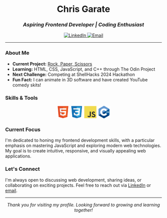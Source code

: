 <h1 align="center">Chris Garate</h1>
<h3 align="center"><em>Aspiring Frontend Developer | Coding Enthusiast</em></h3>

<p align="center">
  <a href="https://linkedin.com/in/chris-garate" target="_blank">
    <img src="https://img.shields.io/badge/-LinkedIn-0077B5?style=flat-square&logo=Linkedin&logoColor=white" alt="LinkedIn" />
  </a>
  <a href="mailto:gh33mann@gmail.com">
    <img src="https://img.shields.io/badge/-Email-D14836?style=flat-square&logo=Gmail&logoColor=white" alt="Email" />
  </a>
</p>

---

### About Me

- **Current Project:** [Rock, Paper, Scissors](https://github.com/GheeMann/rock-paper-scissors)
- **Learning:** HTML, CSS, JavaScript, and C++ through The Odin Project
- **Next Challenge:** Competing at ShellHacks 2024 Hackathon
- **Fun Fact:** I can animate in 3D software and have created YouTube comedy skits!

### Skills & Tools

<p align="center">
  <img src="https://raw.githubusercontent.com/devicons/devicon/master/icons/html5/html5-original.svg" alt="HTML5" width="40" height="40"/>
  <img src="https://raw.githubusercontent.com/devicons/devicon/master/icons/css3/css3-original.svg" alt="CSS3" width="40" height="40"/>
  <img src="https://raw.githubusercontent.com/devicons/devicon/master/icons/javascript/javascript-original.svg" alt="JavaScript" width="40" height="40"/>
  <img src="https://raw.githubusercontent.com/devicons/devicon/master/icons/cplusplus/cplusplus-original.svg" alt="C++" width="40" height="40"/>
</p>

### Current Focus

I'm dedicated to honing my frontend development skills, with a particular emphasis on mastering JavaScript and exploring modern web technologies. My goal is to create intuitive, responsive, and visually appealing web applications.

### Let's Connect

I'm always open to discussing web development, sharing ideas, or collaborating on exciting projects. Feel free to reach out via [LinkedIn](https://www.linkedin.com/in/chris-garate/) or [email](mailto:gh33mann@gmail.com).

---

<p align="center">
  <i>Thank you for visiting my profile. Looking forward to growing and learning together!</i>
</p>
